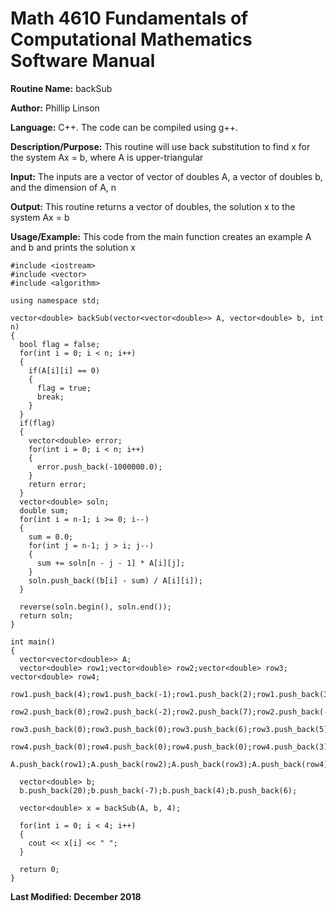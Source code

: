 # Math 4610 Fundamentals of Computational Mathematics Software Manual

**Routine Name:**           backSub

**Author:** Phillip Linson

**Language:** C++. The code can be compiled using g++.

**Description/Purpose:** This routine will use back substitution to find x for the system Ax = b, where A is upper-triangular

**Input:** The inputs are a vector of vector of doubles A, a vector of doubles b, and the dimension of A, n

**Output:** This routine returns a vector of doubles, the solution x to the system Ax = b

**Usage/Example:** This code from the main function creates an example A and b and prints the solution x

    #include <iostream>
    #include <vector>
    #include <algorithm>

    using namespace std;

    vector<double> backSub(vector<vector<double>> A, vector<double> b, int n)
    {
      bool flag = false;
      for(int i = 0; i < n; i++)
      {
        if(A[i][i] == 0)
        {
          flag = true;
          break;
        }
      }
      if(flag)
      {
        vector<double> error;
        for(int i = 0; i < n; i++)
        {
          error.push_back(-1000000.0);
        }
        return error;
      }
      vector<double> soln;
      double sum;
      for(int i = n-1; i >= 0; i--)
      {
        sum = 0.0;
        for(int j = n-1; j > i; j--)
        {
          sum += soln[n - j - 1] * A[i][j];
        }
        soln.push_back((b[i] - sum) / A[i][i]);
      }

      reverse(soln.begin(), soln.end());
      return soln;
    }

    int main()
    {
      vector<vector<double>> A;
      vector<double> row1;vector<double> row2;vector<double> row3; vector<double> row4;
      row1.push_back(4);row1.push_back(-1);row1.push_back(2);row1.push_back(3);		
      row2.push_back(0);row2.push_back(-2);row2.push_back(7);row2.push_back(-4);	
      row3.push_back(0);row3.push_back(0);row3.push_back(6);row3.push_back(5);	
      row4.push_back(0);row4.push_back(0);row4.push_back(0);row4.push_back(3);
      A.push_back(row1);A.push_back(row2);A.push_back(row3);A.push_back(row4);

      vector<double> b;
      b.push_back(20);b.push_back(-7);b.push_back(4);b.push_back(6);

      vector<double> x = backSub(A, b, 4);

      for(int i = 0; i < 4; i++)
      {
        cout << x[i] << " "; 
      }

      return 0;
    }

**Last Modified: December 2018**
